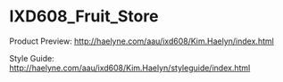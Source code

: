 # IXD608_Fruit_Store

Product Preview:
http://haelyne.com/aau/ixd608/Kim.Haelyn/index.html

Style Guide:
http://haelyne.com/aau/ixd608/Kim.Haelyn/styleguide/index.html